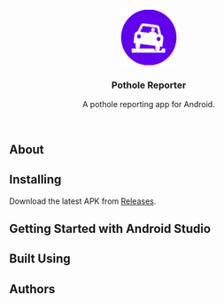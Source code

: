 <p align="center">
  <a href="" rel="noopener">
 <img width=100px height=100px src="https://github.com/andreimpana/Pothole-Reporter/blob/main/media/qemu-system-i386_M5Y3ybAXl4.png"></a>
</p>
<h3 align="center">Pothole Reporter</h3>
<p align="center"> A pothole reporting app for Android.</p>
    <br> 
</p>

## About


## Installing

Download the latest APK from [Releases](https://github.com/andreimpana/Pothole-Reporter/releases).

## Getting Started with Android Studio
## Built Using
## Authors

